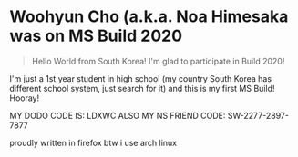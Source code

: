 # Woohyun Cho (a.k.a. Noa Himesaka was on MS Build 2020

> Hello World from South Korea! I'm glad to participate in Build 2020!

I'm just a 1st year student in high school (my country South Korea has different school system, just search for it) and this is my first MS Build! Hooray!

MY DODO CODE IS: LDXWC
ALSO MY NS FRIEND CODE: SW-2277-2897-7877

proudly written in firefox 
btw i use arch linux
